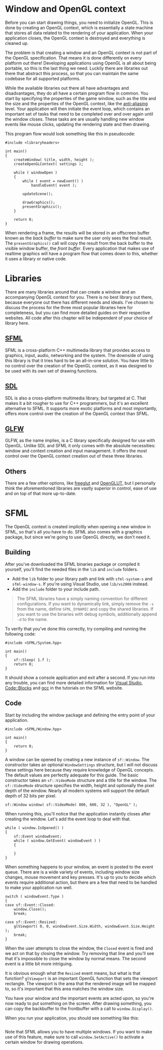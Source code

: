 Window and OpenGL context
========

Before you can start drawing things, you need to initialize OpenGL. This is done by creating an OpenGL context, which is essentially a state machine that stores all data related to the rendering of your application. When your application closes, the OpenGL context is destroyed and everything is cleaned up.

The problem is that creating a window and an OpenGL context is not part of the OpenGL specification. That means it is done differently on every platform out there! Developing applications using OpenGL is all about being portable, so this is the last thing we need. Luckily there are libraries out there that abstract this process, so that you can maintain the same codebase for all supported platforms.

While the available libraries out there all have advantages and disadvantages, they do all have a certain program flow in common. You start by specifying the properties of the game window, such as the title and the size and the properties of the OpenGL context, like the [anti-aliasing](http://nl.wikipedia.org/wiki/Anti-aliasing) level. Your application will then initiate the event loop, which contains an important set of tasks that need to be completed over and over again until the window closes. These tasks are are usually handling new window events like mouse clicks, updating the rendering state and then drawing.

This program flow would look something like this in pseudocode:

	#include <libraryheaders>

	int main()
	{
		createWindow( title, width, height );
		createOpenGLContext( settings );

		while ( windowOpen )
		{
			while ( event = newEvent() )
				handleEvent( event );

			updateScene();

			drawGraphics();
			presentGraphics();
		}

		return 0;
	}

When rendering a frame, the results will be stored in an offscreen buffer known as the *back buffer* to make sure the user only sees the final result. The `presentGraphics()` call will copy the result from the back buffer to the visible window buffer, the *front buffer*. Every application that makes use of realtime graphics will have a program flow that comes down to this, whether it uses a library or native code.

Libraries
========

There are many libraries around that can create a window and an accompanying OpenGL context for you. There is no best library out there, because everyone out there has different needs and ideals. I've chosen to discuss the process for the three most popular libraries here for completeness, but you can find more detailed guides on their respective websites. All code after this chapter will be independent of your choice of library here.

[SFML](#SFML)
--------

SFML is a cross-platform C++ multimedia library that provides access to graphics, input, audio, networking and the system. The downside of using this library is that it tries hard to be an all-in-one solution. You have little to no control over the creation of the OpenGL context, as it was designed to be used with its own set of drawing functions.

[SDL](#SDL)
--------

SDL is also a cross-platform multimedia library, but targeted at C. That makes it a bit rougher to use for C++ programmers, but it's an excellent alternative to SFML. It supports more exotic platforms and most importantly, offers more control over the creation of the OpenGL context than SFML.

[GLFW](#GLFW)
--------

GLFW, as the name implies, is a C library specifically designed for use with OpenGL. Unlike SDL and SFML it only comes with the absolute necessities: window and context creation and input management. It offers the most control over the OpenGL context creation out of these three libraries.

Others
--------

There are a few other options, like [freeglut](http://freeglut.sourceforge.net/) and [OpenGLUT](http://openglut.sourceforge.net/), but I personally think the aforementioned libraries are vastly superior in control, ease of use and on top of that more up-to-date.

SFML
========

The OpenGL context is created implicitly when opening a new window in SFML, so that's all you have to do. SFML also comes with a graphics package, but since we're going to use OpenGL directly, we don't need it.

Building
--------

After you've downloaded the SFML binaries package or compiled it yourself, you'll find the needed files in the `lib` and `include` folders.

- Add the `lib` folder to your library path and link with `sfml-system-s` and `sfml-window-s`. If you're using Visual Studio, use `lib/vs2008` instead.
- Add the `include` folder to your include path.

> The SFML libraries have a simply naming convention for different configurations. If you want to dynamically link, simply remove the `-s` from the name, define `SFML_DYNAMIC` and copy the shared libraries. If you want to use the binaries with debug symbols, additionally append `-d` to the name.

To verify that you've done this correctly, try compiling and running the following code:

	#include <SFML/System.hpp>

	int main()
	{
		sf::Sleep( 1.f );
		return 0;
	}

It should show a console application and exit after a second. If you run into any trouble, you can find more detailed information for [Visual Studio](http://www.sfml-dev.org/tutorials/1.6/start-vc.php), [Code::Blocks](http://www.sfml-dev.org/tutorials/1.6/start-cb.php) and [gcc](http://www.sfml-dev.org/tutorials/1.6/start-linux.php) in the tutorials on the SFML website.

Code
--------

Start by including the window package and defining the entry point of your application.

	#include <SFML/Window.hpp>

	int main()
	{
		return 0;
	}

A window can be opened by creating a new instance of `sf::Window`. The constructor takes an optional `WindowSettings` structure, but I will not discuss these settings here because they require knowledge of OpenGL concepts. The default values are perfectly adequate for this guide. The basic constructor takes an `sf::VideoMode` structure and a title for the window. The `sf::VideoMode` structure specifies the width, height and optionally the pixel depth of the window. Nearly all modern systems will support the default depth of 32 bits per pixel.

	sf::Window window( sf::VideoMode( 800, 600, 32 ), "OpenGL" );

When running this, you'll notice that the application instantly closes after creating the window. Let's add the event loop to deal with that.

	while ( window.IsOpened() )
	{
		sf::Event windowEvent;
		while ( window.GetEvent( windowEvent ) )
		{

		}
	}

When something happens to your window, an event is posted to the event queue. There are is a wide variety of events, including window size changes, mouse movement and key presses. It's up to you to decide which events require additional action, but there are a few that need to be handled to make your application run well.

	switch ( windowEvent.Type )
	{
	case sf::Event::Closed:
		window.Close();
		break;

	case sf::Event::Resized:
		glViewport( 0, 0, windowEvent.Size.Width, windowEvent.Size.Height );
		break;
	}

When the user attempts to close the window, the `Closed` event is fired and we act on that by closing the window. Try removing that line and you'll see that it's impossible to close the window by normal means. The second event is a little bit more intriguing.

It is obvious enough what the `Resized` event means, but what is that function? `glViewport` is an important OpenGL function that sets the viewport rectangle. The viewport is the area that the rendered image will be mapped to, so it's important that this area matches the window size.

You have your window and the important events are acted upon, so you're now ready to put something on the screen. After drawing something, you can copy the backbuffer to the frontbuffer with a call to `window.Display()`.

When you run your application, you should see something like this:

<img src="media/img/c1_window.png" alt="" />

Note that SFML allows you to have multiple windows. If you want to make use of this feature, make sure to call `window.SetActive()` to activate a certain window for drawing operations.